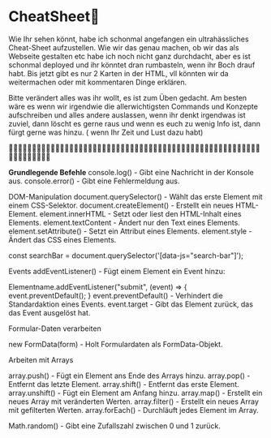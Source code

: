 # CheatSheet📘


Wie Ihr sehen könnt, habe ich schonmal angefangen ein ultrahässliches Cheat-Sheet aufzustellen. Wie wir das genau machen, ob wir das als Webseite gestalten etc habe ich noch nicht ganz durchdacht, aber es ist schonmal deployed und ihr könntet dran rumbasteln, wenn ihr Boch drauf habt. Bis jetzt gibt es nur 2 Karten in der HTML, vll könnten wir da weitermachen oder mit kommentaren Dinge erklären. 

Bitte verändert alles was ihr wollt, es ist zum Üben gedacht. Am besten wäre es wenn wir irgendwie die allerwichtigsten Commands und Konzepte aufschreiben und alles andere auslassen, wenn ihr denkt irgendwas ist zuviel, dann löscht es gerne raus und wenn es euch zu wenig Info ist, dann fürgt gerne was hinzu. ( wenn Ihr Zeit und Lust dazu  habt)

🌊🐋🌊🐋🌊🐋🌊🐋🌊🐋🌊🐋🌊🐋🌊🐋🌊🐋🌊🐋🌊🐋🌊🐋🌊🐋🌊🐋🌊🐋🌊🐋🌊🐋🌊🐋🌊🐋🌊🐋🌊🐋🌊🐋🌊🐋🌊🐋🌊🐋🌊🐋🌊🐋🌊🐋🌊🐋🌊🐋🌊🐋🌊


<strong>Grundlegende Befehle</strong>
console.log()        - Gibt eine Nachricht in der Konsole aus.
console.error()      - Gibt eine Fehlermeldung aus.

DOM-Manipulation
document.querySelector()     - Wählt das erste Element mit einem CSS-Selektor.
document.createElement()     - Erstellt ein neues HTML-Element.
element.innerHTML            - Setzt oder liest den HTML-Inhalt eines Elements.
element.textContent          - Ändert nur den Text eines Elements.
element.setAttribute()       - Setzt ein Attribut eines Elements.
element.style                - Ändert das CSS eines Elements.


const searchBar = document.querySelector('[data-js="search-bar"]');

Events
addEventListener()           - Fügt einem Element ein Event hinzu:

Elementname.addEventListener("submit", (event) => {
  event.preventDefault();
  }
event.preventDefault()       - Verhindert die Standardaktion eines Events.
event.target                 - Gibt das Element zurück, das das Event ausgelöst hat.


Formular-Daten verarbeiten

new FormData(form)           - Holt Formulardaten als FormData-Objekt.



Arbeiten mit Arrays

array.push()                - Fügt ein Element ans Ende des Arrays hinzu.
array.pop()                 - Entfernt das letzte Element.
array.shift()               - Entfernt das erste Element.
array.unshift()             - Fügt ein Element am Anfang hinzu.
array.map()                 - Erstellt ein neues Array mit veränderten Werten.
array.filter()              - Erstellt ein neues Array mit gefilterten Werten.
array.forEach()             - Durchläuft jedes Element im Array.



Math.random()               - Gibt eine Zufallszahl zwischen 0 und 1 zurück.
